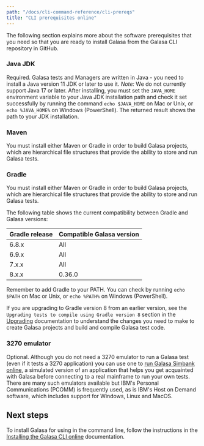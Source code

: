 ```yaml
---
path: "/docs/cli-command-reference/cli-prereqs"
title: "CLI prerequisites online"
---
```



The following section explains more about the software prerequisites that you need so that you are ready to install Galasa from the Galasa CLI repository in GitHub.


### Java JDK 

Required. Galasa tests and Managers are written in Java - you need to install a Java version 11 JDK or later to use it. _Note:_ We do not currently support Java 17 or later. After installing, you must set the `JAVA_HOME` environment variable to your Java JDK installation path and check it set successfully by running the command `echo $JAVA_HOME` on Mac or Unix, or `echo %JAVA_HOME%` on Windows (PowerShell). The returned result shows the path to your JDK installation.


### Maven 

You must install either Maven or Gradle in order to build Galasa projects, which are hierarchical file structures that provide the ability to store and run Galasa tests.  

### Gradle

You must install either Maven or Gradle in order to build Galasa projects, which are hierarchical file structures that provide the ability to store and run Galasa tests. 

The following table shows the current compatibility between Gradle and Galasa versions: 


| Gradle release |  Compatible Galasa version  |
| :---- | :-------- | 
| 6.8.x  | All |
| 6.9.x  | All |
| 7.x.x | All | 
| 8.x.x | 0.36.0 |


Remember to add Gradle to your PATH. You can check by running `echo $PATH` on Mac or Unix, or `echo %PATH%` on Windows (PowerShell).

If you are upgrading to Gradle version 8 from an earlier version, see the `Upgrading tests to compile using Gradle version 8` section in the [Upgrading](../upgrading) documentation to understand the changes you need to make to create Galasa projects and build and compile Galasa test code. 


### 3270 emulator 

Optional. Although you do not need a 3270 emulator to run a Galasa test (even if it tests a 3270 application) you can use one to [run Galasa Simbank online](../running-simbank-tests/simbank-cli), a simulated version of an application that helps you get acquainted with Galasa before connecting to a real mainframe to run your own tests. There are many such emulators available but IBM's Personal Communications (PCOMM) is frequently used, as is IBM's Host on Demand software, which includes support for Windows, Linux and MacOS.


## Next steps

To install Galasa for using in the command line, follow the instructions in the [Installing the Galasa CLI online](/docs/cli-command-reference/installing-cli-tool) documentation.

